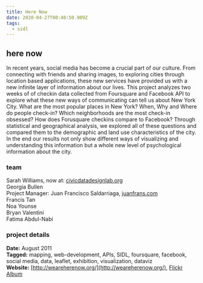 ```yaml
---
title: Here Now
date: 2020-04-27T00:40:50.909Z
tags:
  - sidl
---
```


## here now

In recent years, social media has become a crucial part of our culture. From connecting with friends and sharing images, to exploring cities through location based applications, these new services have provided us with a new infinite layer of information about our lives. This project analyzes two weeks of of checkin data collected from Foursquare and Facebook API to explore what these new ways of communicating can tell us about New York City. What are the most popular places in New York? When, Why and Where do people check-in? Which neighborhoods are the most check-in obsessed? How does Forusquare checkins compare to Facebook? Through statistical and geographical analysis, we explored all of these questions and compared them to the demographic and land use characteristics of the city. In the end our results not only show different ways of visualizing and understanding this information but a whole new level of psychological information about the city.

### team

Sarah Williams, now at: [civicdatadesignlab.org](http://civicdatadesignlab.org)  
Georgia Bullen  
Project Manager: Juan Francisco Saldarriaga, [juanfrans.com](http://juanfrans.com)  
Francis Tan  
Noa Younse  
Bryan Valentini  
Fatima Abdul-Nabi  

### project details

**Date:** August 2011  
**Tagged:** mapping, web-development, APIs, SIDL, foursquare, facebook, social media, data, leaflet, exhibition, visualization, dataviz  
**Website:** [http://weareherenow.org/](http://weareherenow.org/), [Flickr Album](https://www.flickr.com/photos/spatialinformationdesignlab/sets/72157629308773134)